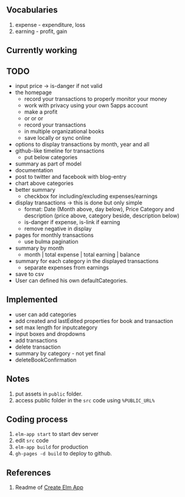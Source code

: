 ## Vocabularies

1. expense - expenditure, loss
1. earning - profit, gain

## Currently working


## TODO

- input price -> is-danger if not valid
- the homepage
  - record your transactions to properly monitor your money
  - work with privacy using your own 5apps account
  - make a profit
  - or or or
  - record your transactions
  - in multiple organizational books
  - save locally or sync online
- options to display transactions by month, year and all
- github-like timeline for transactions
  - put below categories
- summary as part of model
- documentation
- post to twitter and facebook with blog-entry
- chart above categories
- better summary
  - checkbox for including/excluding expenses/earnings
- display transactions -> this is done but only simple
  - format: Date (Month above, day below), Price Category and description (price above, category beside, description below)
  - is-danger if expense, is-link if earning
  - remove negative in display
- pages for monthly transactions
  - use bulma pagination
- summary by month
  - month | total expense | total earning | balance
- summary for each category in the displayed transactions
  - separate expenses from earnings
- save to csv
- User can defined his own defaultCategories.


## Implemented

- user can add categories
- add created and lastEdited properties for book and transaction
- set max length for inputcategory
- input boxes and dropdowns
- add transactions
- delete transaction
- summary by category - not yet final
- deleteBookConfirmation


## Notes

1. put assets in `public` folder.
1. access public folder in the `src` code using `%PUBLIC_URL%`

## Coding process

1. `elm-app start` to start dev server
1. edit `src` code
1. `elm-app build` for production
1. `gh-pages -d build` to deploy to github.

## References

1. Readme of [Create Elm App](https://github.com/halfzebra/create-elm-app/blob/master/template/README.md)
